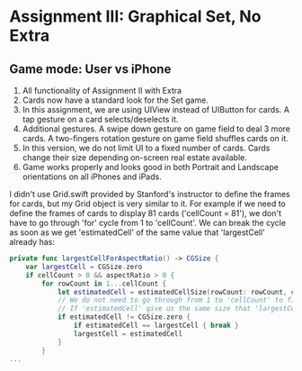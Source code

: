 ﻿
# Assignment III: Graphical Set, No Extra
## Game mode: User vs iPhone

1. All functionality of Assignment II with Extra
2. Cards now have a standard look for the Set game.
3. In this assignment, we are using UIView instead of UIButton for cards. A tap gesture on a card selects/deselects it.
4. Additional gestures. A swipe down gesture on game field to deal 3 more cards. A two-fingers rotation gesture on game field shuffles cards on it.
5. In this version, we do not limit UI to a fixed number of cards. Cards change their size depending on-screen real estate available.
6. Game works properly and looks good in both Portrait and Landscape orientations on all iPhones and iPads.

I didn't use Grid.swift provided by Stanford's instructor to define the frames for cards, but my Grid object is very similar to it. 
For example if we need to define the frames of cards to display 81 cards ('cellCount = 81'), we don't have to go through 'for' cycle from 1 to 'cellCount'. We can break the cycle as soon as we get 'estimatedCell' of the same value that 'largestCell' already has:
```swift
private func largestCellForAspectRatio() -> CGSize {
	var largestCell = CGSize.zero
	if cellCount > 0 && aspectRatio > 0 {
		for rowCount in 1...cellCount {
	        let estimatedCell = estimatedCellSize(rowCount: rowCount, currentLargestAllowedSize: largestCell)
	        // We do not need to go through from 1 to 'cellCount' to find out the largest cell available.
            // If 'estimatedCell' give us the same size that 'largestCell' alrady has, we can break the loop.
	        if estimatedCell != CGSize.zero {
	            if estimatedCell == largestCell { break }
	            largestCell = estimatedCell
            }
        }
...
```

